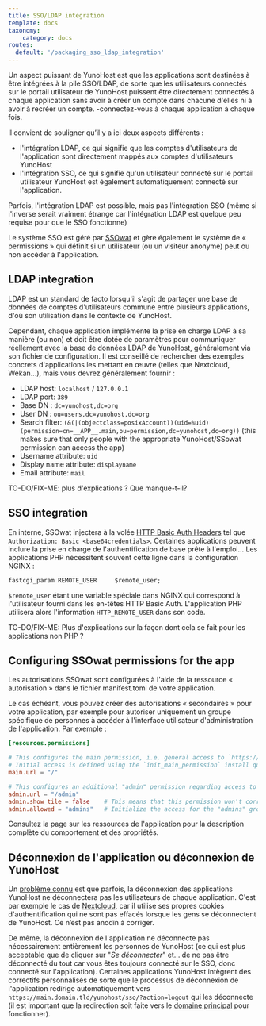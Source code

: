 ```yaml
---
title: SSO/LDAP integration
template: docs
taxonomy:
    category: docs
routes:
  default: '/packaging_sso_ldap_integration'
---
```


Un aspect puissant de YunoHost est que les applications sont destinées à être intégrées à la pile SSO/LDAP, de sorte que les utilisateurs connectés sur le portail utilisateur de YunoHost puissent être directement connectés à chaque application sans avoir à créer un compte dans chacune d'elles ni à avoir à recréer un compte. -connectez-vous à chaque application à chaque fois.

Il convient de souligner qu’il y a ici deux aspects différents :

- l'intégration LDAP, ce qui signifie que les comptes d'utilisateurs de l'application sont directement mappés aux comptes d'utilisateurs YunoHost
- l'intégration SSO, ce qui signifie qu'un utilisateur connecté sur le portail utilisateur YunoHost est également automatiquement connecté sur l'application.

Parfois, l'intégration LDAP est possible, mais pas l'intégration SSO (même si l'inverse serait vraiment étrange car l'intégration LDAP est quelque peu requise pour que le SSO fonctionne)


Le système SSO est géré par [SSOwat](https://github.com/YunoHost/ssowat) et gère également le système de « permissions » qui définit si un utilisateur (ou un visiteur anonyme) peut ou non accéder à l'application.

## LDAP integration

LDAP est un standard de facto lorsqu'il s'agit de partager une base de données de comptes d'utilisateurs commune entre plusieurs applications, d'où son utilisation dans le contexte de YunoHost.

Cependant, chaque application implémente la prise en charge LDAP à sa manière (ou non) et doit être dotée de paramètres pour communiquer réellement avec la base de données LDAP de YunoHost, généralement via son fichier de configuration. Il est conseillé de rechercher des exemples concrets d'applications les mettant en œuvre (telles que Nextcloud, Wekan...), mais vous devrez généralement fournir :


- LDAP host: `localhost` / `127.0.0.1`
- LDAP port: `389`
- Base DN : `dc=yunohost,dc=org`
- User DN : `ou=users,dc=yunohost,dc=org`
- Search filter: `(&(|(objectclass=posixAccount))(uid=%uid)(permission=cn=__APP__.main,ou=permission,dc=yunohost,dc=org))` (this makes sure that only people with the appropriate YunoHost/SSowat permission can access the app)
- Username attribute: `uid`
- Display name attribute: `displayname`
- Email attribute: `mail`

TO-DO/FIX-ME: plus d'explications ? Que manque-t-il?

## SSO integration

En interne, SSOwat injectera à la volée [HTTP Basic Auth Headers](https://en.wikipedia.org/wiki/Basic_access_authentication) tel que `Authorization: Basic <base64credentials>`. 
Certaines applications peuvent inclure la prise en charge de l'authentification de base prête à l'emploi... Les applications PHP nécessitent souvent cette ligne dans la configuration NGINX :

```
fastcgi_param REMOTE_USER     $remote_user;
```

`$remote_user` étant une variable spéciale dans NGINX qui correspond à l'utilisateur fourni dans les en-têtes HTTP Basic Auth.
L'application PHP utilisera alors l'information `HTTP_REMOTE_USER` dans son code.

TO-DO/FIX-ME: Plus d'explications sur la façon dont cela se fait pour les applications non PHP ?

## Configuring SSOwat permissions for the app

Les autorisations SSOwat sont configurées à l'aide de la ressource « autorisation » dans le fichier manifest.toml de votre application.

Le cas échéant, vous pouvez créer des autorisations « secondaires » pour votre application, par exemple pour autoriser uniquement un groupe spécifique de personnes à accéder à l'interface utilisateur d'administration de l'application. Par exemple :

```toml
[resources.permissions]

# This configures the main permission, i.e. general access to `https://domain.tld/$app/`
# Initial access is defined using the `init_main_permission` install question.
main.url = "/"

# This configures an additional "admin" permission regarding access to `https://domain.tld/$app/admin`
admin.url = "/admin"
admin.show_tile = false    # This means that this permission won't correspond to a tile in YunoHost's user portal
admin.allowed = "admins"   # Initialize the access for the "admins" group ... You can also use an install question called `init_admin_permission` to let the server admin choose this.
```

Consultez la page sur les ressources de l'application pour la description complète du comportement et des propriétés.

## Déconnexion de l'application ou déconnexion de YunoHost

Un [problème connu](https://github.com/YunoHost/issues/issues/501) est que parfois, la déconnexion des applications YunoHost ne déconnectera pas les utilisateurs de chaque application. C'est par exemple le cas de [Nextcloud](https://github.com/YunoHost-Apps/nextcloud_ynh/issues/19), car il utilise ses propres cookies d'authentification qui ne sont pas effacés lorsque les gens se déconnectent de YunoHost. Ce n’est pas anodin à corriger.

De même, la déconnexion de l'application ne déconnecte pas nécessairement entièrement les personnes de YunoHost (ce qui est plus acceptable que de cliquer sur "*Se déconnecter*" et... de ne pas être déconnecté du tout car vous êtes toujours connecté sur le SSO, donc connecté sur l'application). Certaines applications YunoHost intègrent des correctifs personnalisés de sorte que le processus de déconnexion de l'application redirige automatiquement vers `https://main.domain.tld/yunohost/sso/?action=logout` qui les déconnecte (il est important que la redirection soit faite vers le [domaine principal](https://doc.yunohost.org/fr/dev/maindomain) pour fonctionner).
